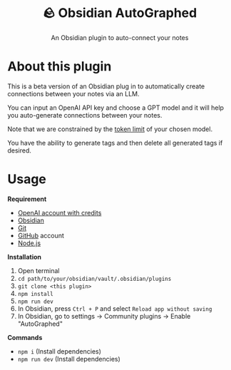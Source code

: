 <div align="center">
  <h1>🪨 Obsidian AutoGraphed</h1>
  <p>An Obsidian plugin to auto-connect your notes</p>
</div>

# About this plugin

This is a beta version of an Obsidian plug in to automatically create connections between your notes via an LLM.

You can input an OpenAI API key and choose a GPT model and it will help you auto-generate connections between your notes.

Note that we are constrained by the [token limit](https://platform.openai.com/account/limits) of your chosen model.

You have the ability to generate tags and then delete all generated tags if desired.

# Usage

**Requirement**

-   [OpenAI account with credits](https://platform.openai.com/api-keys)
-   [Obsidian](https://obsidian.md)
-   [Git](https://git-scm.com)
-   [GitHub](https://github.com) account
-   [Node.js](https://nodejs.org)

**Installation**

1. Open terminal
2. `cd path/to/your/obsidian/vault/.obsidian/plugins`
3. `git clone <this plugin>`
4. `npm install`
5. `npm run dev`
6. In Obsidian, press `Ctrl + P` and select `Reload app without saving`
7. In Obsidian, go to settings -> Community plugins -> Enable "AutoGraphed"

**Commands**

-   `npm i` (Install dependencies)
-   `npm run dev` (Install dependencies)
